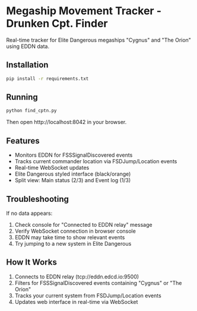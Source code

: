 # Megaship Movement Tracker - Drunken Cpt. Finder

Real-time tracker for Elite Dangerous megaships "Cygnus" and "The Orion" using EDDN data.

## Installation

```bash
pip install -r requirements.txt
```

## Running

```bash
python find_cptn.py
```

Then open http://localhost:8042 in your browser.

## Features

- Monitors EDDN for FSSSignalDiscovered events
- Tracks current commander location via FSDJump/Location events  
- Real-time WebSocket updates
- Elite Dangerous styled interface (black/orange)
- Split view: Main status (2/3) and Event log (1/3)

## Troubleshooting

If no data appears:
1. Check console for "Connected to EDDN relay" message
2. Verify WebSocket connection in browser console
3. EDDN may take time to show relevant events
4. Try jumping to a new system in Elite Dangerous

## How It Works

1. Connects to EDDN relay (tcp://eddn.edcd.io:9500)
2. Filters for FSSSignalDiscovered events containing "Cygnus" or "The Orion"
3. Tracks your current system from FSDJump/Location events
4. Updates web interface in real-time via WebSocket
